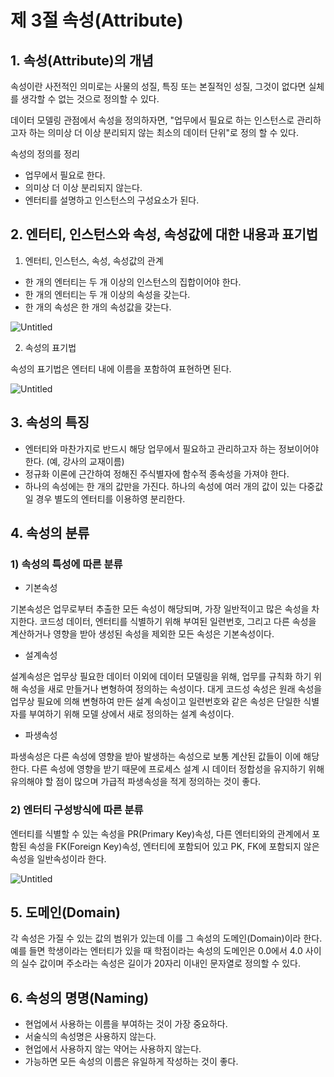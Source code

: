 # 제 3절 속성(Attribute)

## 1. 속성(Attribute)의 개념

속성이란 사전적인 의미로는 사물의 성질, 특징 또는 본질적인 성질, 그것이 없다면 실체를 생각할 수 없는 것으로 정의할 수 있다. 

데이터 모델링 관점에서 속성을 정의하자면, "업무에서 필요로 하는 인스턴스로 관리하고자 하는 의미상 더 이상 분리되지 않는 최소의 데이터 단위"로 정의 할 수 있다.

속성의 정의를 정리

- 업무에서 필요로 한다.
- 의미상 더 이상 분리되지 않는다.
- 엔터티를 설명하고 인스턴스의 구성요소가 된다.

## 2. 엔터티, 인스턴스와 속성, 속성값에 대한 내용과 표기법

1) 엔터티, 인스턴스, 속성, 속성값의 관계

- 한 개의 엔터티는 두 개 이상의 인스턴스의 집합이어야 한다.
- 한 개의 엔터티는 두 개 이상의 속성을 갖는다.
- 한 개의 속성은 한 개의 속성값을 갖는다.

![Untitled](%E1%84%8C%E1%85%A6%203%E1%84%8C%E1%85%A5%E1%86%AF%20%E1%84%89%E1%85%A9%E1%86%A8%E1%84%89%E1%85%A5%E1%86%BC(Attribute)%2081f199b92cad4d78829dd6707769fa09/Untitled.png)

2) 속성의 표기법

속성의 표기법은 엔터티 내에 이름을 포함하여 표현하면 된다.

![Untitled](%E1%84%8C%E1%85%A6%203%E1%84%8C%E1%85%A5%E1%86%AF%20%E1%84%89%E1%85%A9%E1%86%A8%E1%84%89%E1%85%A5%E1%86%BC(Attribute)%2081f199b92cad4d78829dd6707769fa09/Untitled%201.png)

## 3. 속성의 특징

- 엔터티와 마찬가지로 반드시 해당 업무에서 필요하고 관리하고자 하는 정보이어야 한다.
(예, 강사의 교재이름)
- 정규화 이론에 근간하여 정해진 주식별자에 함수적 종속성을 가져야 한다.
- 하나의 속성에는 한 개의 값만을 가진다. 하나의 속성에 여러 개의 값이 있는 다중값일 경우 별도의 엔터티를 이용하영 분리한다.

## 4. 속성의 분류

### 1) 속성의 특성에 따른 분류

- 기본속성

기본속성은 업무로부터 추출한 모든 속성이 해당되며, 가장 일반적이고 많은 속성을 차지한다. 코드성 데이터, 엔터티를 식별하기 위해 부여된 일련번호, 그리고 다른 속성을 계산하거나 영향을 받아 생성된 속성을 제외한 모든 속성은 기본속성이다.

- 설계속성

설계속성은 업무상 필요한 데이터 이외에 데이터 모델링을 위해, 업무를 규칙화 하기 위해 속성을 새로 만들거나 변형하여 정의하는 속성이다.
대게 코드성 속성은 원래 속성을 업무상 필요에 의해 변형하여 만든 설계 속성이고 일련번호와 같은 속성은 단일한 식별자를 부여하기 위해 모델 상에서 새로 정의하는 설계 속성이다.

- 파생속성

파생속성은 다른 속성에 영향을 받아 발생하는 속성으로 보통 계산된 값들이 이에 해당한다.
다른 속성에 영향을 받기 때문에 프로세스 설계 시 데이터 정합성을 유지하기 위해 유의해야 할 점이 많으며 가급적 파생속성을 적게 정의하는 것이 좋다.

### 2) 엔터티 구성방식에 따른 분류

엔터티를 식별할 수 있는 속성을 PR(Primary Key)속성, 다른 엔터티와의 관계에서 포함된 속성을 FK(Foreign Key)속성, 엔터티에 포함되어 있고 PK, FK에 포함되지 않은 속성을 일반속성이라 한다.

![Untitled](%E1%84%8C%E1%85%A6%203%E1%84%8C%E1%85%A5%E1%86%AF%20%E1%84%89%E1%85%A9%E1%86%A8%E1%84%89%E1%85%A5%E1%86%BC(Attribute)%2081f199b92cad4d78829dd6707769fa09/Untitled%202.png)

## 5. 도메인(Domain)

각 속성은 가질 수 있는 값의 범위가 있는데 이를 그 속성의 도메인(Domain)이라 한다.
예를 들면 학생이라는 엔터티가 있을 때 학점이라는 속성의 도메인은 0.0에서 4.0 사이의 실수 값이며 주소라는 속성은 길이가 20자리 이내인 문자열로 정의할 수 있다.

## 6. 속성의 명명(Naming)

- 현업에서 사용하는 이름을 부여하는 것이 가장 중요하다.
- 서술식의 속성명은 사용하지 않는다.
- 현업에서 사용하지 않는 약어는 사용하지 않는다.
- 가능하면 모든 속성의 이름은 유일하게 작성하는 것이 좋다.